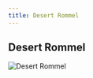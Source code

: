```yaml
---
title: Desert Rommel
---
```


Desert Rommel
-------------


![Desert Rommel](/images/stories/saga/gundamzz/persos/desert-rommel.png)


 

